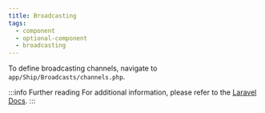 ```yaml
---
title: Broadcasting
tags:
  - component
  - optional-component
  - broadcasting
---
```


To define broadcasting channels, navigate to `app/Ship/Broadcasts/channels.php`.

:::info Further reading
For additional information, please refer to the [Laravel Docs](https://laravel.com/docs/broadcasting).
:::
